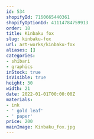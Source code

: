 ```yaml
---
id: 534
shopifyId: 7160665440361
shopifyOptionId: 41114784759913
order: 18
title: Kinbaku fox
slug: kinbaku-fox
url: art-works/kinbaku-fox
aliases: []
categories:
- shibari
- graphics
inStock: true
isVisible: true
height: 30
width: 21
date: 2022-01-01T00:00:00Z
materials:
- ink
- ' gold leaf'
- ' paper'
price: 200
mainImage: Kinbaku_fox.jpg
---
```

